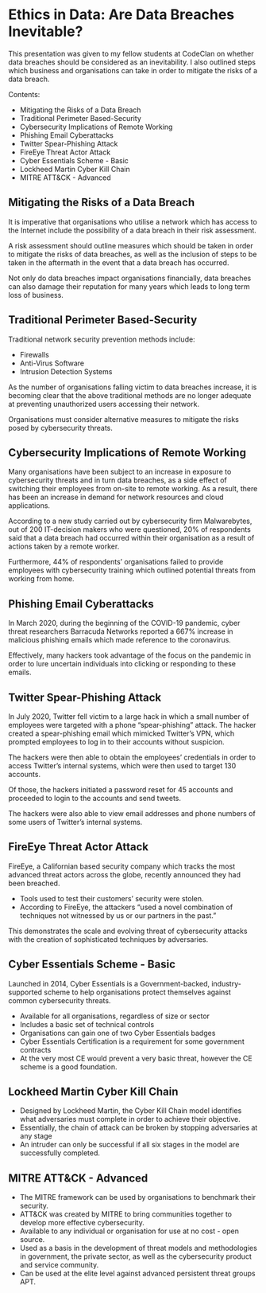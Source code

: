 # Ethics in Data: Are Data Breaches Inevitable?

This presentation was given to my fellow students at CodeClan on whether data breaches should be considered as an inevitability. I also outlined steps which business and organisations can take in order to mitigate the risks of a data breach.

Contents:

* Mitigating the Risks of a Data Breach
* Traditional Perimeter Based-Security 
* Cybersecurity Implications of Remote Working
* Phishing Email Cyberattacks
* Twitter Spear-Phishing Attack
* FireEye Threat Actor Attack
* Cyber Essentials Scheme - Basic
* Lockheed Martin Cyber Kill Chain
* MITRE ATT&CK - Advanced

## Mitigating the Risks of a Data Breach
It is imperative that organisations who utilise a network which has access to the Internet include the possibility of a data breach in their risk assessment.

A risk assessment should outline measures which should be taken in order to mitigate the risks of data breaches, as well as the inclusion of steps to be taken in the aftermath in the event that a data breach has occurred.

Not only do data breaches impact organisations financially, data breaches can also damage their reputation for many years which leads to long term loss of business.


## Traditional Perimeter Based-Security
Traditional network security prevention methods include:

* Firewalls
* Anti-Virus Software
* Intrusion Detection Systems

As the number of organisations falling victim to data breaches increase, it is becoming clear that the above traditional methods are no longer adequate at preventing unauthorized users accessing their network.

Organisations must consider alternative measures to mitigate the risks posed by cybersecurity threats. 

## Cybersecurity Implications of Remote Working

Many organisations have been subject to an increase in exposure to cybersecurity threats and in turn data breaches, as a side effect of switching their employees from on-site to remote working. As a result, there has been an increase in demand for network resources and cloud applications.

According to a new study carried out by cybersecurity firm Malwarebytes, out of 200 IT-decision makers who were questioned, 20% of respondents said that a data breach had occurred within their organisation as a result of actions taken by a remote worker.

Furthermore, 44% of respondents’ organisations failed to provide employees with cybersecurity training which outlined potential threats from working from home.

## Phishing Email Cyberattacks
In March 2020, during the beginning of the COVID-19 pandemic, cyber threat researchers Barracuda Networks reported a 667% increase in malicious phishing emails which made reference to the coronavirus.

Effectively, many hackers took advantage of the focus on the pandemic in order to lure uncertain individuals into clicking or responding to these emails.

## Twitter Spear-Phishing Attack
In July 2020, Twitter fell victim to a large hack in which a small number of employees were targeted with a phone “spear-phishing” attack. The hacker created a spear-phishing email which mimicked Twitter’s VPN, which prompted
employees to log in to their accounts without suspicion.

The hackers were then able to obtain the employees’ credentials in order to access Twitter’s internal systems, which were then used to target 130 accounts.

Of those, the hackers initiated a password reset for 45 accounts and proceeded to login to the accounts and send tweets.

The hackers were also able to view email addresses and phone numbers of some users of Twitter’s internal systems.

## FireEye Threat Actor Attack
FireEye, a Californian based security company which tracks the most advanced threat actors across the globe, recently announced they had been breached.

* Tools used to test their customers’ security were stolen.
* According to FireEye, the attackers “used a novel combination of techniques not witnessed by us or our partners in the past.”

This demonstrates the scale and evolving threat of cybersecurity attacks with the creation of sophisticated techniques by adversaries.

## Cyber Essentials Scheme - Basic
Launched in 2014, Cyber Essentials is a Government-backed, industry-supported scheme to help organisations protect themselves against common cybersecurity threats.

* Available for all organisations, regardless of size or sector
* Includes a basic set of technical controls
* Organisations can gain one of two Cyber Essentials badges
* Cyber Essentials Certification is a requirement for some government contracts
* At the very most CE would prevent a very basic threat, however the CE scheme is a good foundation.

## Lockheed Martin Cyber Kill Chain
* Designed by Lockheed Martin, the Cyber Kill Chain model identifies what adversaries must complete in order to achieve their objective.
* Essentially, the chain of attack can be broken by stopping adversaries at any stage
* An intruder can only be successful if all six stages in the model are successfully completed.

## MITRE ATT&CK - Advanced
* The MITRE framework can be used by organisations to benchmark their security.
* ATT&CK was created by MITRE to bring communities together to develop more effective cybersecurity.
* Available to any individual or organisation for use at no cost - open source.
* Used as a basis in the development of threat models and methodologies in government, the private sector, as well as the cybersecurity product and service community.
* Can be used at the elite level against advanced persistent threat groups APT.

